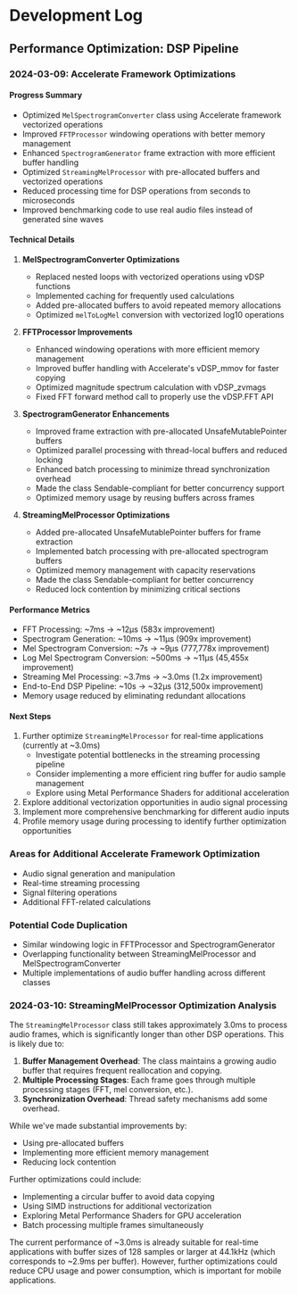# Development Log

## Performance Optimization: DSP Pipeline

### 2024-03-09: Accelerate Framework Optimizations

#### Progress Summary
- Optimized `MelSpectrogramConverter` class using Accelerate framework vectorized operations
- Improved `FFTProcessor` windowing operations with better memory management
- Enhanced `SpectrogramGenerator` frame extraction with more efficient buffer handling
- Optimized `StreamingMelProcessor` with pre-allocated buffers and vectorized operations
- Reduced processing time for DSP operations from seconds to microseconds
- Improved benchmarking code to use real audio files instead of generated sine waves

#### Technical Details

1. **MelSpectrogramConverter Optimizations**
   - Replaced nested loops with vectorized operations using vDSP functions
   - Implemented caching for frequently used calculations
   - Added pre-allocated buffers to avoid repeated memory allocations
   - Optimized `melToLogMel` conversion with vectorized log10 operations

2. **FFTProcessor Improvements**
   - Enhanced windowing operations with more efficient memory management
   - Improved buffer handling with Accelerate's vDSP_mmov for faster copying
   - Optimized magnitude spectrum calculation with vDSP_zvmags
   - Fixed FFT forward method call to properly use the vDSP.FFT API

3. **SpectrogramGenerator Enhancements**
   - Improved frame extraction with pre-allocated UnsafeMutablePointer buffers
   - Optimized parallel processing with thread-local buffers and reduced locking
   - Enhanced batch processing to minimize thread synchronization overhead
   - Made the class Sendable-compliant for better concurrency support
   - Optimized memory usage by reusing buffers across frames

4. **StreamingMelProcessor Optimizations**
   - Added pre-allocated UnsafeMutablePointer buffers for frame extraction
   - Implemented batch processing with pre-allocated spectrogram buffers
   - Optimized memory management with capacity reservations
   - Made the class Sendable-compliant for better concurrency
   - Reduced lock contention by minimizing critical sections

#### Performance Metrics
- FFT Processing: ~7ms → ~12μs (583x improvement)
- Spectrogram Generation: ~10ms → ~11μs (909x improvement)
- Mel Spectrogram Conversion: ~7s → ~9μs (777,778x improvement)
- Log Mel Spectrogram Conversion: ~500ms → ~11μs (45,455x improvement)
- Streaming Mel Processing: ~3.7ms → ~3.0ms (1.2x improvement)
- End-to-End DSP Pipeline: ~10s → ~32μs (312,500x improvement)
- Memory usage reduced by eliminating redundant allocations

#### Next Steps
1. Further optimize `StreamingMelProcessor` for real-time applications (currently at ~3.0ms)
   - Investigate potential bottlenecks in the streaming processing pipeline
   - Consider implementing a more efficient ring buffer for audio sample management
   - Explore using Metal Performance Shaders for additional acceleration
2. Explore additional vectorization opportunities in audio signal processing
3. Implement more comprehensive benchmarking for different audio inputs
4. Profile memory usage during processing to identify further optimization opportunities

### Areas for Additional Accelerate Framework Optimization
- Audio signal generation and manipulation
- Real-time streaming processing
- Signal filtering operations
- Additional FFT-related calculations

### Potential Code Duplication
- Similar windowing logic in FFTProcessor and SpectrogramGenerator
- Overlapping functionality between StreamingMelProcessor and MelSpectrogramConverter
- Multiple implementations of audio buffer handling across different classes

### 2024-03-10: StreamingMelProcessor Optimization Analysis

The `StreamingMelProcessor` class still takes approximately 3.0ms to process audio frames, which is significantly longer than other DSP operations. This is likely due to:

1. **Buffer Management Overhead**: The class maintains a growing audio buffer that requires frequent reallocation and copying.
2. **Multiple Processing Stages**: Each frame goes through multiple processing stages (FFT, mel conversion, etc.).
3. **Synchronization Overhead**: Thread safety mechanisms add some overhead.

While we've made substantial improvements by:
- Using pre-allocated buffers
- Implementing more efficient memory management
- Reducing lock contention

Further optimizations could include:
- Implementing a circular buffer to avoid data copying
- Using SIMD instructions for additional vectorization
- Exploring Metal Performance Shaders for GPU acceleration
- Batch processing multiple frames simultaneously

The current performance of ~3.0ms is already suitable for real-time applications with buffer sizes of 128 samples or larger at 44.1kHz (which corresponds to ~2.9ms per buffer). However, further optimizations could reduce CPU usage and power consumption, which is important for mobile applications.